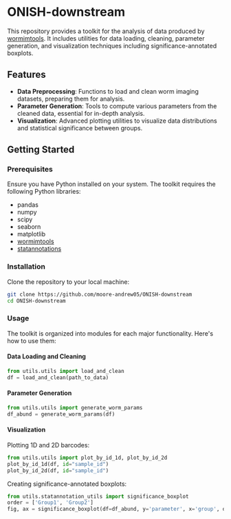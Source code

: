 # ONISH-downstream

This repository provides a toolkit for the analysis of data produced by [wormimtools](https://github.com/moore-andrew05/worm-imtools). It includes utilities for data loading, cleaning, parameter generation, and visualization techniques including significance-annotated boxplots.

## Features

- **Data Preprocessing**: Functions to load and clean worm imaging datasets, preparing them for analysis.
- **Parameter Generation**: Tools to compute various parameters from the cleaned data, essential for in-depth analysis.
- **Visualization**: Advanced plotting utilities to visualize data distributions and statistical significance between groups.

## Getting Started

### Prerequisites

Ensure you have Python installed on your system. The toolkit requires the following Python libraries:

- pandas
- numpy
- scipy
- seaborn
- matplotlib
- [wormimtools](https://github.com/moore-andrew05/worm-imtools)
- [statannotations](https://github.com/trevismd/statannotations)

### Installation

Clone the repository to your local machine:

```bash
git clone https://github.com/moore-andrew05/ONISH-downstream
cd ONISH-downstream
```

### Usage

The toolkit is organized into modules for each major functionality. Here's how to use them:

#### Data Loading and Cleaning

```python
from utils.utils import load_and_clean
df = load_and_clean(path_to_data)
```

#### Parameter Generation

```python
from utils.utils import generate_worm_params
df_abund = generate_worm_params(df)
```

#### Visualization

Plotting 1D and 2D barcodes:

```python
from utils.utils import plot_by_id_1d, plot_by_id_2d
plot_by_id_1d(df, id="sample_id")
plot_by_id_2d(df, id="sample_id")
```

Creating significance-annotated boxplots:

```python
from utils.statannotation_utils import significance_boxplot
order = ['Group1', 'Group2']
fig, ax = significance_boxplot(df=df_abund, y='parameter', x='group', order=order)
```

